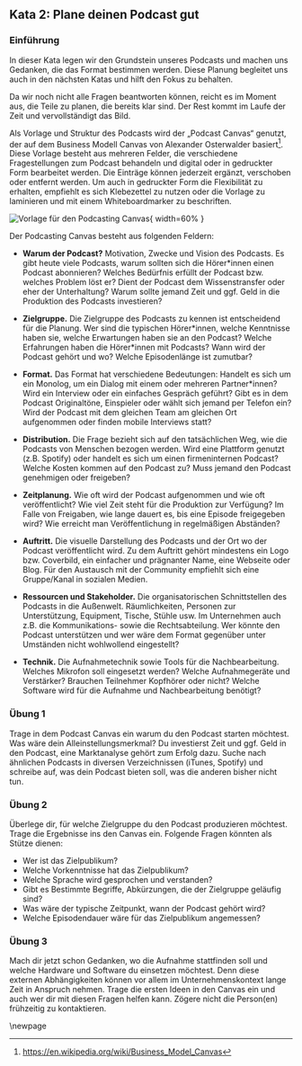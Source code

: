 ## Kata 2: Plane deinen Podcast gut

### Einführung

In dieser Kata legen wir den Grundstein unseres Podcasts und machen uns Gedanken, die das Format bestimmen werden. Diese Planung begleitet uns auch in den nächsten Katas und hilft den Fokus zu behalten.

Da wir noch nicht alle Fragen beantworten können, reicht es im Moment aus, die Teile zu planen, die bereits klar sind. Der Rest kommt im Laufe der Zeit und vervollständigt das Bild.

Als Vorlage und Struktur des Podcasts wird der „Podcast Canvas“ genutzt, der auf dem Business Modell Canvas von Alexander Osterwalder basiert[^1]. Diese Vorlage besteht aus mehreren Felder, die verschiedene Fragestellungen zum Podcast behandeln und digital oder in gedruckter Form bearbeitet werden. Die Einträge können jederzeit ergänzt, verschoben oder entfernt werden. Um auch in gedruckter Form die Flexibilität zu erhalten, empfiehlt es sich Klebezettel zu nutzen oder die Vorlage zu laminieren und mit einem Whiteboardmarker zu beschriften.

![Vorlage für den Podcasting Canvas](images/podcast_canvas.png){ width=60% }

Der Podcasting Canvas besteht aus folgenden Feldern:

* **Warum der Podcast?** Motivation, Zwecke und Vision des Podcasts. Es gibt heute viele Podcasts, warum sollten sich die Hörer\*innen einen Podcast abonnieren? Welches Bedürfnis erfüllt der Podcast bzw. welches Problem löst er? Dient der Podcast dem Wissenstransfer oder eher der Unterhaltung? Warum sollte jemand Zeit und ggf. Geld in die Produktion des Podcasts investieren?

* **Zielgruppe.** Die Zielgruppe des Podcasts zu kennen ist entscheidend für die Planung. Wer sind die typischen Hörer\*innen, welche Kenntnisse haben sie, welche Erwartungen haben sie an den Podcast? Welche Erfahrungen haben die Hörer\*innen mit Podcasts? Wann wird der Podcast gehört und wo? Welche Episodenlänge ist zumutbar? 

* **Format.** Das Format hat verschiedene Bedeutungen: Handelt es sich um ein Monolog, um ein Dialog mit einem oder mehreren Partner\*innen? Wird ein Interview oder ein einfaches Gespräch geführt? Gibt es in dem Podcast Originaltöne, Einspieler oder wählt sich jemand per Telefon ein? Wird der Podcast mit dem gleichen Team am gleichen Ort aufgenommen oder finden mobile Interviews statt?

* **Distribution.** Die Frage bezieht sich auf den tatsächlichen Weg, wie die Podcasts von Menschen bezogen werden. Wird eine Plattform genutzt (z.B. Spotify) oder handelt es sich um einen firmeninternen Podcast? Welche Kosten kommen auf den Podcast zu? Muss jemand den Podcast genehmigen oder freigeben?

* **Zeitplanung.** Wie oft wird der Podcast aufgenommen und wie oft veröffentlicht? Wie viel Zeit steht für die Produktion zur Verfügung? Im Falle von Freigaben, wie lange dauert es, bis eine Episode freigegeben wird? Wie erreicht man Veröffentlichung in regelmäßigen Abständen?

* **Auftritt.** Die visuelle Darstellung des Podcasts und der Ort wo der Podcast veröffentlicht wird. Zu dem Auftritt gehört mindestens ein Logo bzw. Coverbild, ein einfacher und prägnanter Name, eine Webseite oder Blog. Für den Austausch mit der Community empfiehlt sich eine Gruppe/Kanal in sozialen Medien.

* **Ressourcen und Stakeholder.** Die organisatorischen Schnittstellen des Podcasts in die Außenwelt. Räumlichkeiten, Personen zur Unterstützung, Equipment, Tische, Stühle usw. Im Unternehmen auch z.B. die Kommunikations- sowie die Rechtsabteilung. Wer könnte den Podcast unterstützen und wer wäre dem Format gegenüber unter Umständen nicht wohlwollend eingestellt?

* **Technik.** Die Aufnahmetechnik sowie Tools für die Nachbearbeitung. Welches Mikrofon soll eingesetzt werden? Welche Aufnahmegeräte und Verstärker? Brauchen Teilnehmer Kopfhörer oder nicht? Welche Software wird für die Aufnahme und Nachbearbeitung benötigt?

### Übung 1

Trage in dem Podcast Canvas ein warum du den Podcast starten möchtest. Was wäre dein Alleinstellungsmerkmal? Du investierst Zeit und ggf. Geld in den Podcast, eine Marktanalyse gehört zum Erfolg dazu. Suche nach ähnlichen Podcasts in diversen Verzeichnissen (iTunes, Spotify) und schreibe auf, was dein Podcast bieten soll, was die anderen bisher nicht tun.

### Übung 2

Überlege dir, für welche Zielgruppe du den Podcast produzieren möchtest. Trage die Ergebnisse ins den Canvas ein. Folgende Fragen könnten als Stütze dienen:

* Wer ist das Zielpublikum?
* Welche Vorkenntnisse hat das Zielpublikum?
* Welche Sprache wird gesprochen und verstanden?
* Gibt es Bestimmte Begriffe, Abkürzungen, die der Zielgruppe geläufig sind?
* Was wäre der typische Zeitpunkt, wann der Podcast gehört wird?
* Welche Episodendauer wäre für das Zielpublikum angemessen?

### Übung 3

Mach dir jetzt schon Gedanken, wo die Aufnahme stattfinden soll und welche Hardware und Software du einsetzen möchtest. Denn diese externen Abhängigkeiten können vor allem im Unternehmenskontext lange Zeit in Anspruch nehmen. Trage die ersten Ideen in den Canvas ein und auch wer dir mit diesen Fragen helfen kann. Zögere nicht die Person(en) frühzeitig zu kontaktieren.

[^1]: https://en.wikipedia.org/wiki/Business_Model_Canvas

\newpage
